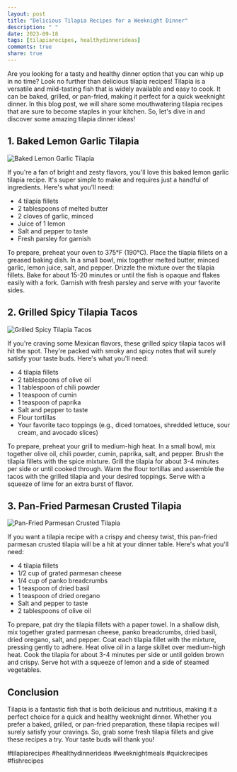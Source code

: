 ```yaml
---
layout: post
title: "Delicious Tilapia Recipes for a Weeknight Dinner"
description: " "
date: 2023-09-18
tags: [tilapiarecipes, healthydinnerideas]
comments: true
share: true
---
```


Are you looking for a tasty and healthy dinner option that you can whip up in no time? Look no further than delicious tilapia recipes! Tilapia is a versatile and mild-tasting fish that is widely available and easy to cook. It can be baked, grilled, or pan-fried, making it perfect for a quick weeknight dinner. In this blog post, we will share some mouthwatering tilapia recipes that are sure to become staples in your kitchen. So, let's dive in and discover some amazing tilapia dinner ideas!

## 1. Baked Lemon Garlic Tilapia

![Baked Lemon Garlic Tilapia](https://example.com/images/tilapia_recipe1.jpg)

If you're a fan of bright and zesty flavors, you'll love this baked lemon garlic tilapia recipe. It's super simple to make and requires just a handful of ingredients. Here's what you'll need:

- 4 tilapia fillets
- 2 tablespoons of melted butter
- 2 cloves of garlic, minced
- Juice of 1 lemon
- Salt and pepper to taste
- Fresh parsley for garnish

To prepare, preheat your oven to 375°F (190°C). Place the tilapia fillets on a greased baking dish. In a small bowl, mix together melted butter, minced garlic, lemon juice, salt, and pepper. Drizzle the mixture over the tilapia fillets. Bake for about 15-20 minutes or until the fish is opaque and flakes easily with a fork. Garnish with fresh parsley and serve with your favorite sides.

## 2. Grilled Spicy Tilapia Tacos

![Grilled Spicy Tilapia Tacos](https://example.com/images/tilapia_recipe2.jpg)

If you're craving some Mexican flavors, these grilled spicy tilapia tacos will hit the spot. They're packed with smoky and spicy notes that will surely satisfy your taste buds. Here's what you'll need:

- 4 tilapia fillets
- 2 tablespoons of olive oil
- 1 tablespoon of chili powder
- 1 teaspoon of cumin
- 1 teaspoon of paprika
- Salt and pepper to taste
- Flour tortillas
- Your favorite taco toppings (e.g., diced tomatoes, shredded lettuce, sour cream, and avocado slices)

To prepare, preheat your grill to medium-high heat. In a small bowl, mix together olive oil, chili powder, cumin, paprika, salt, and pepper. Brush the tilapia fillets with the spice mixture. Grill the tilapia for about 3-4 minutes per side or until cooked through. Warm the flour tortillas and assemble the tacos with the grilled tilapia and your desired toppings. Serve with a squeeze of lime for an extra burst of flavor.

## 3. Pan-Fried Parmesan Crusted Tilapia

![Pan-Fried Parmesan Crusted Tilapia](https://example.com/images/tilapia_recipe3.jpg)

If you want a tilapia recipe with a crispy and cheesy twist, this pan-fried parmesan crusted tilapia will be a hit at your dinner table. Here's what you'll need:

- 4 tilapia fillets
- 1/2 cup of grated parmesan cheese
- 1/4 cup of panko breadcrumbs
- 1 teaspoon of dried basil
- 1 teaspoon of dried oregano
- Salt and pepper to taste
- 2 tablespoons of olive oil

To prepare, pat dry the tilapia fillets with a paper towel. In a shallow dish, mix together grated parmesan cheese, panko breadcrumbs, dried basil, dried oregano, salt, and pepper. Coat each tilapia fillet with the mixture, pressing gently to adhere. Heat olive oil in a large skillet over medium-high heat. Cook the tilapia for about 3-4 minutes per side or until golden brown and crispy. Serve hot with a squeeze of lemon and a side of steamed vegetables.

## Conclusion

Tilapia is a fantastic fish that is both delicious and nutritious, making it a perfect choice for a quick and healthy weeknight dinner. Whether you prefer a baked, grilled, or pan-fried preparation, these tilapia recipes will surely satisfy your cravings. So, grab some fresh tilapia fillets and give these recipes a try. Your taste buds will thank you!

#tilapiarecipes #healthydinnerideas #weeknightmeals #quickrecipes #fishrecipes